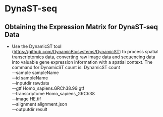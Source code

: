 # DynaST-seq
## Obtaining the Expression Matrix for DynaST-seq Data
* Use the DynamicST tool (https://github.com/DynamicBiosystems/DynamicST) to process spatial transcriptomics data, converting raw image data and sequencing data into valuable gene expression information with a spatial context. The command for DynamicST count is:
  DynamicST count \
    --sample sampleName \
    --id sampleName \
    --inputdir rawdata \
    --gtf Homo_sapiens.GRCh38.99.gtf \
    --transcriptome Homo_sapiens_GRCh38 \
    --image HE.tif \
    --alignment alignment.json \
    --outputdir result


